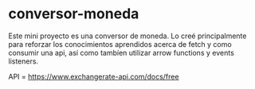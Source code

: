 # conversor-moneda
Este mini proyecto es una conversor de moneda. Lo creé principalmente para reforzar los conocimientos aprendidos acerca de fetch y como consumir una api, así como tambíen utilizar arrow functions y events listeners.

API = https://www.exchangerate-api.com/docs/free

